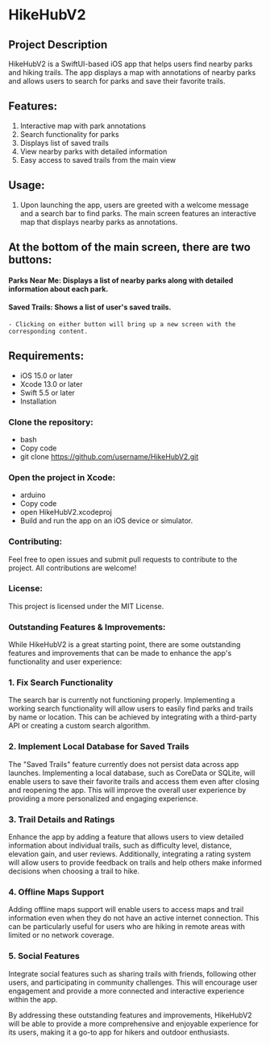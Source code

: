 # HikeHubV2
## Project Description

HikeHubV2 is a SwiftUI-based iOS app that helps users find nearby parks and hiking trails. The app displays a map with annotations of nearby parks and allows users to search for parks and save their favorite trails.

## Features: 
  1. Interactive map with park annotations
  2. Search functionality for parks
  3. Displays list of saved trails
  4. View nearby parks with detailed information
  5. Easy access to saved trails from the main view
## Usage:
  1. Upon launching the app, users are greeted with a welcome message and a search bar to find parks. The main screen features an interactive map that      displays nearby parks as annotations.

## At the bottom of the main screen, there are two buttons:

#### Parks Near Me: Displays a list of nearby parks along with detailed information about each park.
#### Saved Trails: Shows a list of user's saved trails.

    - Clicking on either button will bring up a new screen with the corresponding content.

## Requirements:

  - iOS 15.0 or later
  - Xcode 13.0 or later
  - Swift 5.5 or later
  - Installation
### Clone the repository:

  - bash
  - Copy code
  - git clone https://github.com/username/HikeHubV2.git

### Open the project in Xcode:

  - arduino
  - Copy code
  - open HikeHubV2.xcodeproj
  - Build and run the app on an iOS device or simulator.

### Contributing:
Feel free to open issues and submit pull requests to contribute to the project. All contributions are welcome!

### License:
This project is licensed under the MIT License.

### Outstanding Features & Improvements:

While HikeHubV2 is a great starting point, there are some outstanding features and improvements that can be made to enhance the app's functionality and user experience:

### 1. Fix Search Functionality
The search bar is currently not functioning properly. Implementing a working search functionality will allow users to easily find parks and trails by name or location. This can be achieved by integrating with a third-party API or creating a custom search algorithm.

### 2. Implement Local Database for Saved Trails
The "Saved Trails" feature currently does not persist data across app launches. Implementing a local database, such as CoreData or SQLite, will enable users to save their favorite trails and access them even after closing and reopening the app. This will improve the overall user experience by providing a more personalized and engaging experience.

### 3. Trail Details and Ratings
Enhance the app by adding a feature that allows users to view detailed information about individual trails, such as difficulty level, distance, elevation gain, and user reviews. Additionally, integrating a rating system will allow users to provide feedback on trails and help others make informed decisions when choosing a trail to hike.

### 4. Offline Maps Support
Adding offline maps support will enable users to access maps and trail information even when they do not have an active internet connection. This can be particularly useful for users who are hiking in remote areas with limited or no network coverage.

### 5. Social Features
Integrate social features such as sharing trails with friends, following other users, and participating in community challenges. This will encourage user engagement and provide a more connected and interactive experience within the app.

By addressing these outstanding features and improvements, HikeHubV2 will be able to provide a more comprehensive and enjoyable experience for its users, making it a go-to app for hikers and outdoor enthusiasts.
